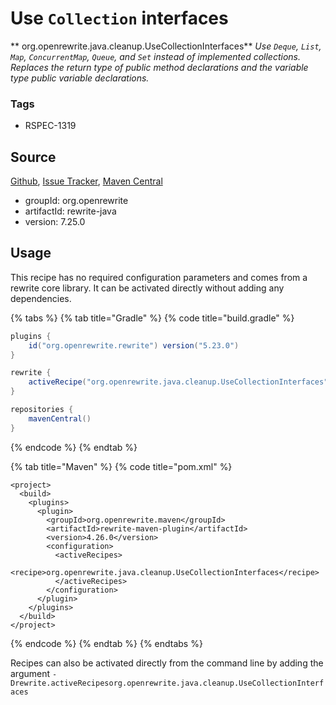 # Use `Collection` interfaces

** org.openrewrite.java.cleanup.UseCollectionInterfaces**
_Use `Deque`, `List`, `Map`, `ConcurrentMap`, `Queue`, and `Set` instead of implemented collections. Replaces the return type of public method declarations and the variable type public variable declarations._

### Tags

* RSPEC-1319

## Source

[Github](https://github.com/openrewrite/rewrite), [Issue Tracker](https://github.com/openrewrite/rewrite/issues), [Maven Central](https://search.maven.org/artifact/org.openrewrite/rewrite-java/7.25.0/jar)

* groupId: org.openrewrite
* artifactId: rewrite-java
* version: 7.25.0


## Usage

This recipe has no required configuration parameters and comes from a rewrite core library. It can be activated directly without adding any dependencies.

{% tabs %}
{% tab title="Gradle" %}
{% code title="build.gradle" %}
```groovy
plugins {
    id("org.openrewrite.rewrite") version("5.23.0")
}

rewrite {
    activeRecipe("org.openrewrite.java.cleanup.UseCollectionInterfaces")
}

repositories {
    mavenCentral()
}

```
{% endcode %}
{% endtab %}

{% tab title="Maven" %}
{% code title="pom.xml" %}
```markup
<project>
  <build>
    <plugins>
      <plugin>
        <groupId>org.openrewrite.maven</groupId>
        <artifactId>rewrite-maven-plugin</artifactId>
        <version>4.26.0</version>
        <configuration>
          <activeRecipes>
            <recipe>org.openrewrite.java.cleanup.UseCollectionInterfaces</recipe>
          </activeRecipes>
        </configuration>
      </plugin>
    </plugins>
  </build>
</project>
```
{% endcode %}
{% endtab %}
{% endtabs %}

Recipes can also be activated directly from the command line by adding the argument `-Drewrite.activeRecipesorg.openrewrite.java.cleanup.UseCollectionInterfaces`
